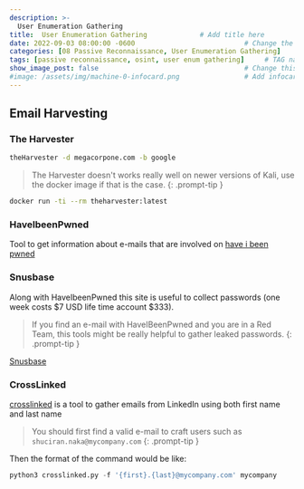 ```yaml
---
description: >-
  User Enumeration Gathering
title:  User Enumeration Gathering             # Add title here
date: 2022-09-03 08:00:00 -0600                           # Change the date to match completion date
categories: [08 Passive Reconnaissance, User Enumeration Gathering]                     # Change Templates to Writeup
tags: [passive reconnaissance, osint, user enum gathering]     # TAG names should always be lowercase; replace template with writeup, and add relevant tags
show_image_post: false                                    # Change this to true
#image: /assets/img/machine-0-infocard.png                # Add infocard image here for post preview image
---
```

## Email Harvesting
### The Harvester

```bash
theHarvester -d megacorpone.com -b google
```
> The Harvester doesn't works really well on newer versions of Kali, use the docker image if that is the case.
{: .prompt-tip }
```bash
docker run -ti --rm theharvester:latest
```

### HaveIbeenPwned
Tool to get information about e-mails that are involved on 
[have i been pwned](https://haveibeenpwned.com)

### Snusbase
Along with HaveIbeenPwned this site is useful to collect passwords (one week costs $7 USD life time account $333).
> If you find an e-mail with HaveIBeenPwned and you are in a Red Team, this tools might be really helpful to gather leaked passwords.
{: .prompt-tip }

[Snusbase](https://snusbase.com/login)

### CrossLinked
[crosslinked](https://github.com/m8sec/CrossLinked.git) is a tool to gather emails from LinkedIn using both first name and last name 

> You should first find a valid e-mail to craft users such as `shuciran.naka@mycompany.com` 
{: .prompt-tip }

Then the format of the command would be like:
```python
python3 crosslinked.py -f '{first}.{last}@mycompany.com' mycompany
```

